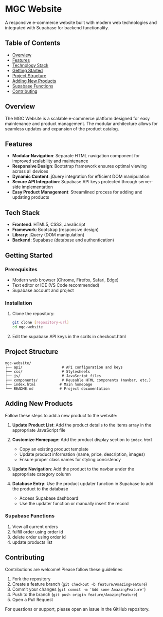 # MGC Website

A responsive e-commerce website built with modern web technologies and integrated with Supabase for backend functionality.

## Table of Contents

- [Overview](#overview)
- [Features](#features)
- [Technology Stack](#technology-stack)
- [Getting Started](#getting-started)
- [Project Structure](#project-structure)
- [Adding New Products](#adding-new-products)
- [Supabase Functions](#supabase-functions)
- [Contributing](#contributing)


## Overview

The MGC Website is a scalable e-commerce platform designed for easy maintenance and product management. The modular architecture allows for seamless updates and expansion of the product catalog.

## Features

- **Modular Navigation**: Separate HTML navigation component for improved scalability and maintenance
- **Responsive Design**: Bootstrap framework ensures optimal viewing across all devices
- **Dynamic Content**: jQuery integration for efficient DOM manipulation
- **Secure API Integration**: Supabase API keys protected through server-side implementation
- **Easy Product Management**: Streamlined process for adding and updating products

## Tech Stack

- **Frontend**: HTML5, CSS3, JavaScript
- **Framework**: Bootstrap (responsive design)
- **Library**: jQuery (DOM manipulation)
- **Backend**: Supabase (database and authentication)

## Getting Started

### Prerequisites

- Modern web browser (Chrome, Firefox, Safari, Edge)
- Text editor or IDE (VS Code recommended)
- Supabase account and project

### Installation

1. Clone the repository:
   ```bash
   git clone [repository-url]
   cd mgc-website
   ```

2. Edit the supabase API keys in the scrits in checkout.html

## Project Structure

```
mgc-website/
├── api/                  # API configuration and keys
├── css/                  # Stylesheets
├── js/                   # JavaScript files
├── components/           # Reusable HTML components (navbar, etc.)
├── index.html           # Main homepage
└── README.md            # Project documentation
```

## Adding New Products

Follow these steps to add a new product to the website:

1. **Update Product List**: Add the product details to the items array in the appropriate JavaScript file

2. **Customize Homepage**: Add the product display section to `index.html`
   - Copy an existing product template
   - Update product information (name, price, description, images)
   - Ensure proper class names for styling consistency

3. **Update Navigation**: Add the product to the navbar under the appropriate category column

4. **Database Entry**: Use the product updater function in Supabase to add the product to the database
   - Access Supabase dashboard
   - Use the updater function or manually insert the record

### Supabase Functions

1. View all current orders
2. fulfill order using order id
3. delete order using order id
4. update products list

## Contributing

Contributions are welcome! Please follow these guidelines:

1. Fork the repository
2. Create a feature branch (`git checkout -b feature/AmazingFeature`)
3. Commit your changes (`git commit -m 'Add some AmazingFeature'`)
4. Push to the branch (`git push origin feature/AmazingFeature`)
5. Open a Pull Request

For questions or support, please open an issue in the GitHub repository.
